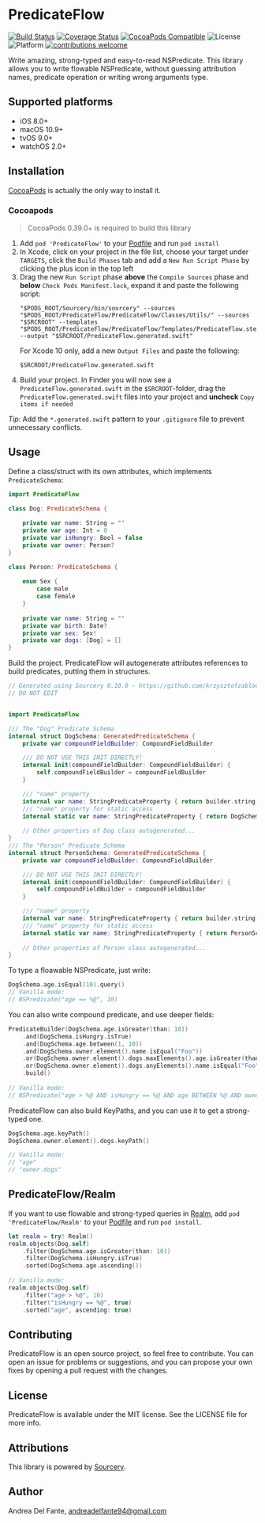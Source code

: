# PredicateFlow

[![Build Status](https://travis-ci.org/andreadelfante/PredicateFlow.svg?branch=master)](https://travis-ci.org/andreadelfante/PredicateFlow)
[![Coverage Status](https://coveralls.io/repos/github/andreadelfante/PredicateFlow/badge.svg?branch=master)](https://coveralls.io/github/andreadelfante/PredicateFlow?branch=master)
[![CocoaPods Compatible](https://img.shields.io/cocoapods/v/PredicateFlow.svg)](https://cocoapods.org/pods/PredicateFlow)
![License](https://img.shields.io/cocoapods/l/PredicateFlow.svg?style=flat)
![Platform](https://img.shields.io/cocoapods/p/PredicateFlow.svg?style=flat)
[![contributions welcome](https://img.shields.io/badge/contributions-welcome-brightgreen.svg?style=flat)](https://github.com/dwyl/esta/issues)

Write amazing, strong-typed and easy-to-read NSPredicate. This library allows you to write flowable NSPredicate, without guessing attribution names, predicate operation or writing wrong arguments type.

## Supported platforms

* iOS 8.0+
* macOS 10.9+
* tvOS 9.0+
* watchOS 2.0+

## Installation
[CocoaPods](http://cocoapods.org) is actually the only way to install it.

### Cocoapods

> CocoaPods 0.39.0+ is required to build this library

1. Add `pod 'PredicateFlow'` to your [Podfile](http://cocoapods.org/#get_started) and run `pod install`
2. In Xcode, click on your project in the file list, choose your target under `TARGETS`, click the `Build Phases` tab and add a `New Run Script Phase` by clicking the plus icon in the top left
3. Drag the new `Run Script` phase **above** the `Compile Sources` phase and **below** `Check Pods Manifest.lock`, expand it and paste the following script:  
   ```
   "$PODS_ROOT/Sourcery/bin/sourcery" --sources "$PODS_ROOT/PredicateFlow/PredicateFlow/Classes/Utils/" --sources "$SRCROOT" --templates "$PODS_ROOT/PredicateFlow/PredicateFlow/Templates/PredicateFlow.stencil" --output "$SRCROOT/PredicateFlow.generated.swift"
   ```
   For Xcode 10 only, add a new `Output Files` and paste the following:
   ```
   $SRCROOT/PredicateFlow.generated.swift
   ```
4. Build your project. In Finder you will now see a `PredicateFlow.generated.swift` in the `$SRCROOT`-folder, drag the `PredicateFlow.generated.swift` files into your project and **uncheck** `Copy items if needed`

_Tip:_ Add the `*.generated.swift` pattern to your `.gitignore` file to prevent unnecessary conflicts.

## Usage

Define a class/struct with its own attributes, which implements ```PredicateSchema```:
```swift
import PredicateFlow

class Dog: PredicateSchema {
	
	private var name: String = ""
	private var age: Int = 0
	private var isHungry: Bool = false
	private var owner: Person?
}

class Person: PredicateSchema {
	
	enum Sex {
		case male
		case female
	}
	
	private var name: String = ""
	private var birth: Date?
	private var sex: Sex!
	private var dogs: [Dog] = []
}
```
Build the project. PredicateFlow will autogenerate attributes references to build predicates, putting them in structures.
```swift
// Generated using Sourcery 0.10.0 — https://github.com/krzysztofzablocki/Sourcery
// DO NOT EDIT


import PredicateFlow

/// The "Dog" Predicate Schema
internal struct DogSchema: GeneratedPredicateSchema {
    private var compoundFieldBuilder: CompoundFieldBuilder

    /// DO NOT USE THIS INIT DIRECTLY!
    internal init(compoundFieldBuilder: CompoundFieldBuilder) {
        self.compoundFieldBuilder = compoundFieldBuilder
    }

    /// "name" property
    internal var name: StringPredicateProperty { return builder.string("name") }
    /// "name" property for static access
    internal static var name: StringPredicateProperty { return DogSchema().name }
    
    // Other properties of Dog class autogenerated...
}
/// The "Person" Predicate Schema
internal struct PersonSchema: GeneratedPredicateSchema {
    private var compoundFieldBuilder: CompoundFieldBuilder

    /// DO NOT USE THIS INIT DIRECTLY!
    internal init(compoundFieldBuilder: CompoundFieldBuilder) {
        self.compoundFieldBuilder = compoundFieldBuilder
    }

    /// "name" property
    internal var name: StringPredicateProperty { return builder.string("name") }
    /// "name" property for static access
    internal static var name: StringPredicateProperty { return PersonSchema().name }
    
    // Other properties of Person class autogenerated...
}
```

To type a floawable NSPredicate, just write:
```swift
DogSchema.age.isEqual(10).query()
// Vanilla mode: 
// NSPredicate("age == %@", 10)
```
You can also write compound predicate, and use deeper fields:
```swift
PredicateBuilder(DogSchema.age.isGreater(than: 10))
    .and(DogSchema.isHungry.isTrue)
    .and(DogSchema.age.between(1, 10))
    .and(DogSchema.owner.element().name.isEqual("Foo"))
    .or(DogSchema.owner.element().dogs.maxElements().age.isGreater(than: 10))
    .or(DogSchema.owner.element().dogs.anyElements().name.isEqual("Foo"))
    .build()
    
// Vanilla mode: 
// NSPredicate("age > %@ AND isHungry == %@ AND age BETWEEN %@ AND owner.name == %@ OR owner.dogs.@max.age > %@ OR ANY owner.dogs.name == %@", 10, true, [1, 10], "Foo", 10, "Foo")
```

PredicateFlow can also build KeyPaths, and you can use it to get a strong-typed one.
```swift
DogSchema.age.keyPath()
DogSchema.owner.element().dogs.keyPath()

// Vanilla mode:
// "age"
// "owner.dogs"
```

## PredicateFlow/Realm

If you want to use flowable and strong-typed queries in [Realm](https://github.com/realm/realm-cocoa), add `pod 'PredicateFlow/Realm'` to your [Podfile](http://cocoapods.org/#get_started) and run `pod install`.
```swift
let realm = try! Realm()
realm.objects(Dog.self)
    .filter(DogSchema.age.isGreater(than: 10))
    .filter(DogSchema.isHungry.isTrue)
    .sorted(DogSchema.age.ascending())
    
// Vanilla mode:
realm.objects(Dog.self)
    .filter("age > %@", 10)
    .filter("isHungry == %@", true)
    .sorted("age", ascending: true)
```

## Contributing

PredicateFlow is an open source project, so feel free to contribute.
You can open an issue for problems or suggestions, and you can propose your own fixes by opening a pull request with the changes.

## License

PredicateFlow is available under the MIT license. See the LICENSE file for more info.

## Attributions

This library is powered by [Sourcery](https://github.com/krzysztofzablocki/Sourcery).

## Author

Andrea Del Fante, andreadelfante94@gmail.com
